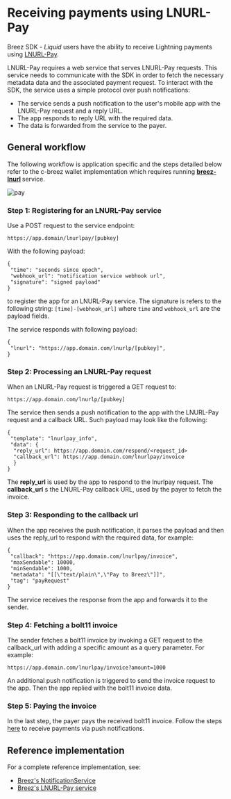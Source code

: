 # Receiving payments using LNURL-Pay

Breez SDK - *Liquid* users have the ability to receive Lightning payments using [LNURL-Pay](https://github.com/lnurl/luds/blob/luds/06.md).

LNURL-Pay requires a web service that serves LNURL-Pay requests. This service needs to communicate with the SDK in order to fetch the necessary metadata data and the associated payment request.
To interact with the SDK, the service uses a simple protocol over push notifications:
* The service sends a push notification to the user's mobile app with the LNURL-Pay request and a reply URL.
* The app responds to reply URL with the required data.
* The data is forwarded from the service to the payer.

## General workflow
The following workflow is application specific and the steps detailed below refer to the c-breez wallet implementation which requires running <b>[breez-lnurl](https://github.com/breez/breez-lnurl) </b>service.

![pay](https://github.com/breez/breez-sdk-docs/assets/5394889/ef0a3111-3604-4789-89c6-23adbd7e5d52)

### Step 1: Registering for an LNURL-Pay service
Use a POST request to the service endpoint:

```
https://app.domain/lnurlpay/[pubkey]
```
With the following payload:

```
{
 "time": "seconds since epoch",
 "webhook_url": "notification service webhook url",
 "signature": "signed payload"
}
```

to register the app for an LNURL-Pay service.
The signature is refers to the following string: ```[time]-[webhook_url]``` where ```time``` and ```webhook_url``` are the payload fields.

The service responds with following payload: 
```>
{
 "lnurl": "https://app.domain.com/lnurlp/[pubkey]", 
}
```

### Step 2: Processing an LNURL-Pay request
When an LNURL-Pay request is triggered a GET request to:
```
https://app.domain.com/lnurlp/[pubkey]
```
The service then sends a push notification to the app with the LNURL-Pay request and a callback URL. Such payload may look like the following:

```
{
 "template": "lnurlpay_info",
 "data": {  
  "reply_url": https://app.domain.com/respond/<request_id>
  "callback_url": https://app.domain.com/lnurlpay/invoice
  }
}
```

The <b>reply_url</b> is used by the app to respond to the lnurlpay request.
The <b>callback_url</b> s the LNURL-Pay callback URL, used by the payer to fetch the invoice.

### Step 3: Responding to the callback url
When the app receives the push notification, it parses the payload and then uses the reply_url to respond with the required data, for example:

```
{
 "callback": "https://app.domain.com/lnurlpay/invoice",
 "maxSendable": 10000,
 "minSendable": 1000,
 "metadata": "[[\"text/plain\",\"Pay to Breez\"]]",
 "tag": "payRequest"
}
```

The service receives the response from the app and forwards it to the sender.

### Step 4: Fetching a bolt11 invoice

The sender fetches a bolt11 invoice by invoking a GET request to the callback_url with adding a specific amount as a query parameter. For example: 
```
https://app.domain.com/lnurlpay/invoice?amount=1000
```
An additional push notification is triggered to send the invoice request to the app. Then the app replied with the bolt11 invoice data.

### Step 5: Paying the invoice
In the last step, the payer pays the received bolt11 invoice. Follow the steps [here](/notifications/getting_started.md) to receive payments via push notifications.

## Reference implementation
For a complete reference implementation, see:
* [Breez's NotificationService](https://github.com/breez/misty-breez/blob/main/ios/Breez%20Notification%20Service%20Extension/NotificationService.swift)
* [Breez's LNURL-Pay service](https://github.com/breez/breez-lnurl)

